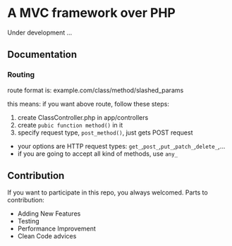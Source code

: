 # A MVC framework over PHP
Under development ...

## Documentation
### Routing
route format is: example.com/class/method/slashed_params

this means: if you want above route, follow these steps:
1. create ClassController.php in app/controllers
2. create `pubic function method()` in it
3. specify request type, `post_method()`, just gets POST request
* your options are HTTP request types: `get_`,`post_`,`put_`,`patch_`,`delete_`,...
* if you are going to accept all kind of methods, use `any_`

## Contribution
If you want to participate in this repo, you always welcomed.
Parts to contribution:
* Adding New Features
* Testing
* Performance Improvement
* Clean Code advices
